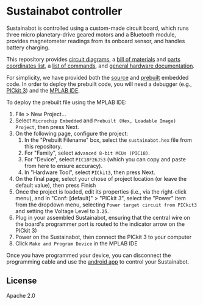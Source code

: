 # Sustainabot controller
Sustainabot is controlled using a custom-made circuit board, which runs three micro planetary-drive geared motors and a Bluetooth module, provides magnetometer readings from its onboard sensor, and handles battery charging.

This repository provides [circuit diagrams](gerber), a [bill of materials](bill-of-materials.xlsx) and [parts coordinates list](parts-list-coordinates.xlsx), a [list of commands](command-list.txt), and [general hardware documentation](sustainabot-building.pdf).

For simplicity, we have provided both the [source](sustainabot.bas) and [prebuilt](sustainabot.hex) embedded code. In order to deploy the prebuilt code, you will need a debugger (e.g., [PICkit 3](https://www.microchip.com/DevelopmentTools/ProductDetails/pg164130)) and the [MPLAB IDE](https://www.microchip.com/mplab/mplab-x-ide).

To deploy the prebuilt file using the MPLAB IDE:
1. File > New Project…
2. Select `Microchip Embedded` and `Prebuilt (Hex, Loadable Image) Project`, then press Next.
3. On the following page, configure the project:
    1. In the "Prebuilt Filename" box, select the `sustainabot.hex` file from this repository.
    2. For "Family", select `Advanced 8-bit MCUs (PIC18)`.
    3. For "Device", select `PIC18F26J53` (which you can copy and paste from here to ensure accuracy).
    4. In "Hardware Tool", select `PICkit3`, then press Next.
4. On the final page, select your chose of project location (or leave the default value), then press Finish
5. Once the project is loaded, edit its properties (i.e., via the right-click menu), and in "Conf: [default]" > "PICkit 3", select the "Power" item from the dropdown menu, selecting `Power target circuit from PICkit3` and setting the Voltage Level to `3.25`.
6. Plug in your assembled Sustainabot, ensuring that the central wire on the board's programmer port is routed to the indicator arrow on the PICkit 3)
7. Power on the Sustainabot, then connect the PICkit 3 to your computer
8. Click `Make and Program Device` in the MPLAB IDE

Once you have programmed your device, you can disconnect the programming cable and use the [android app](../../sustainabot-android) to control your Sustainabot.

## License
Apache 2.0
